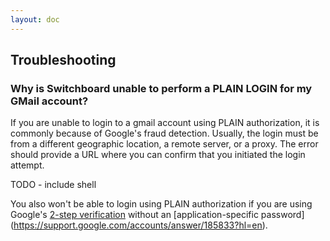 ```yaml
---
layout: doc
---
```


## Troubleshooting

### Why is Switchboard unable to perform a PLAIN LOGIN for my GMail account?

If you are unable to login to a gmail account using PLAIN
authorization, it is commonly because of Google's fraud
detection. Usually, the login must be from a different geographic
location, a remote server, or a proxy. The error should provide
a URL where you can confirm that you initiated the login attempt.

TODO - include shell

You also won't be able to login using PLAIN authorization if you are
using Google's [2-step
verification](http://www.google.com/landing/2step/) without an
[application-specific password]
(https://support.google.com/accounts/answer/185833?hl=en).
